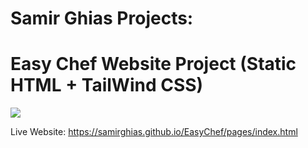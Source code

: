 # Samir Ghias Projects:

# Easy Chef Website Project (Static HTML + TailWind CSS)

![](https://github.com/SamirGhias/SamirGhias.github.io/blob/main/EasyChef/images/easychefCollage.png)

Live Website: https://samirghias.github.io/EasyChef/pages/index.html
